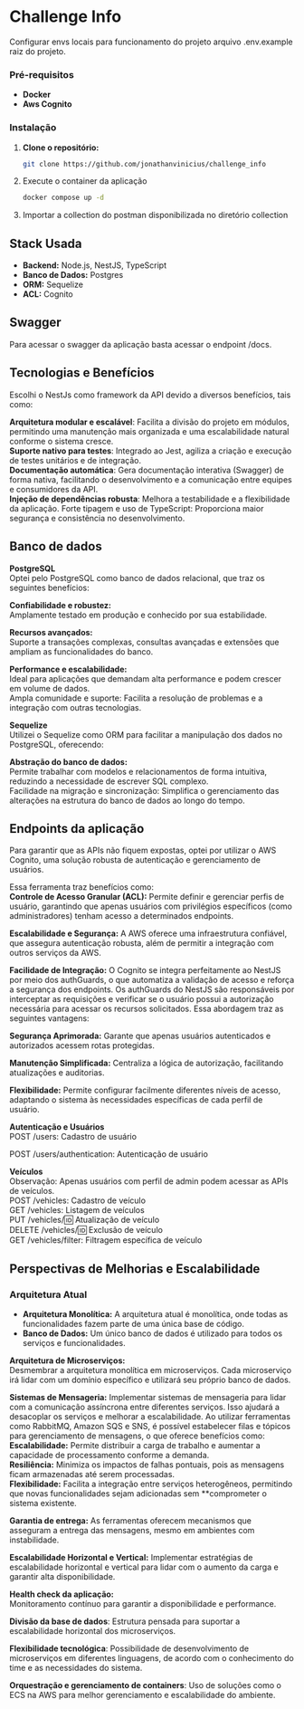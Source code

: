 # Challenge Info

Configurar envs locais para funcionamento do projeto arquivo .env.example raiz do projeto.
### Pré-requisitos

- **Docker**
- **Aws Cognito**

### Instalação

1. **Clone o repositório:**
   ```bash
   git clone https://github.com/jonathanvinicius/challenge_info

2. Execute o container da aplicação
   ```bash
   docker compose up -d

3. Importar a collection do postman disponibilizada no diretório collection

## Stack Usada

- **Backend:** Node.js, NestJS, TypeScript
- **Banco de Dados:** Postgres
- **ORM:** Sequelize
- **ACL:** Cognito

## Swagger
Para acessar o swagger da aplicação basta acessar o endpoint /docs.

## Tecnologias e Benefícios

Escolhi o NestJs como framework da API devido a diversos benefícios, tais como:

**Arquitetura modular e escalável**:
Facilita a divisão do projeto em módulos, permitindo uma manutenção mais organizada e uma escalabilidade natural conforme o sistema cresce. <br>
**Suporte nativo para testes**:
Integrado ao Jest, agiliza a criação e execução de testes unitários e de integração.<br>
**Documentação automática**:
Gera documentação interativa (Swagger) de forma nativa, facilitando o desenvolvimento e a comunicação entre equipes e consumidores da API.<br>
**Injeção de dependências robusta**:
Melhora a testabilidade e a flexibilidade da aplicação.
Forte tipagem e uso de TypeScript:
Proporciona maior segurança e consistência no desenvolvimento.

## Banco de dados

**PostgreSQL**<br>
Optei pelo PostgreSQL como banco de dados relacional, que traz os seguintes benefícios:

**Confiabilidade e robustez:** <br>
Amplamente testado em produção e conhecido por sua estabilidade. <br>

**Recursos avançados:** <br>
Suporte a transações complexas, consultas avançadas e extensões que ampliam as funcionalidades do banco. <br>

**Performance e escalabilidade:** <br>
Ideal para aplicações que demandam alta performance e podem crescer em volume de dados. <br>
Ampla comunidade e suporte:
Facilita a resolução de problemas e a integração com outras tecnologias.

**Sequelize** <br>
Utilizei o Sequelize como ORM para facilitar a manipulação dos dados no PostgreSQL, oferecendo:

**Abstração do banco de dados:**<br>
Permite trabalhar com modelos e relacionamentos de forma intuitiva, reduzindo a necessidade de escrever SQL complexo.<br>
Facilidade na migração e sincronização:
Simplifica o gerenciamento das alterações na estrutura do banco de dados ao longo do tempo.

## Endpoints da aplicação
Para garantir que as APIs não fiquem expostas, optei por utilizar o AWS Cognito, uma solução robusta de autenticação e gerenciamento de usuários.<br>

Essa ferramenta traz benefícios como:<br>
**Controle de Acesso Granular (ACL):** Permite definir e gerenciar perfis de usuário, garantindo que apenas usuários com privilégios específicos (como administradores) tenham acesso a determinados endpoints.<br>

**Escalabilidade e Segurança:** A AWS oferece uma infraestrutura confiável, que assegura autenticação robusta, além de permitir a integração com outros serviços da AWS.<br>

**Facilidade de Integração:** 
O Cognito se integra perfeitamente ao NestJS por meio dos authGuards, o que automatiza a validação de acesso e reforça a segurança dos endpoints.
Os authGuards do NestJS são responsáveis por interceptar as requisições e verificar se o usuário possui a autorização necessária para acessar os recursos solicitados. Essa abordagem traz as seguintes vantagens:

**Segurança Aprimorada:** Garante que apenas usuários autenticados e autorizados acessem rotas protegidas.<br>

**Manutenção Simplificada:** Centraliza a lógica de autorização, facilitando atualizações e auditorias.<br>

**Flexibilidade:** Permite configurar facilmente diferentes níveis de acesso, adaptando o sistema às necessidades específicas de cada perfil de usuário.<br>

**Autenticação e Usuários**<br>
POST /users: Cadastro de usuário<br>

POST /users/authentication: Autenticação de usuário<br>

**Veículos**<br>
Observação: Apenas usuários com perfil de admin podem acessar as APIs de veículos.<br>
POST /vehicles: Cadastro de veículo<br>
GET /vehicles: Listagem de veículos<br>
PUT /vehicles/:id: Atualização de veículo<br>
DELETE /vehicles/:id: Exclusão de veículo<br>
GET /vehicles/filter: Filtragem específica de veículo<br>



## Perspectivas de Melhorias e Escalabilidade

### Arquitetura Atual

- **Arquitetura Monolítica:** A arquitetura atual é monolítica, onde todas as funcionalidades fazem parte de uma única base de código.
- **Banco de Dados:** Um único banco de dados é utilizado para todos os serviços e funcionalidades.

**Arquitetura de Microserviços:** <br>
Desmembrar a arquitetura monolítica em microserviços. Cada microserviço irá lidar com um domínio específico e utilizará seu próprio banco de dados.

**Sistemas de Mensageria:** Implementar sistemas de mensageria para lidar com a comunicação assíncrona entre diferentes serviços. Isso ajudará a desacoplar os serviços e melhorar a escalabilidade.
Ao utilizar ferramentas como RabbitMQ, Amazon SQS e SNS, é possível estabelecer filas e tópicos para gerenciamento de mensagens, o que oferece benefícios como:<br>
**Escalabilidade:** Permite distribuir a carga de trabalho e aumentar a capacidade de processamento conforme a demanda.<br>
**Resiliência:** Minimiza os impactos de falhas pontuais, pois as mensagens ficam armazenadas até serem processadas.<br>
**Flexibilidade:** Facilita a integração entre serviços heterogêneos, permitindo que novas funcionalidades sejam adicionadas sem **comprometer o sistema existente.<br>

**Garantia de entrega:** As ferramentas oferecem mecanismos que asseguram a entrega das mensagens, mesmo em ambientes com instabilidade.

**Escalabilidade Horizontal e Vertical:** Implementar estratégias de escalabilidade horizontal e vertical para lidar com o aumento da carga e garantir alta disponibilidade.

**Health check da aplicação:**<br>
Monitoramento contínuo para garantir a disponibilidade e performance.<br>

**Divisão da base de dados**:
Estrutura pensada para suportar a escalabilidade horizontal dos microserviços.<br>

**Flexibilidade tecnológica**:
Possibilidade de desenvolvimento de microserviços em diferentes linguagens, de acordo com o conhecimento do time e as necessidades do sistema.<br>

**Orquestração e gerenciamento de containers**:
Uso de soluções como o ECS na AWS para melhor gerenciamento e escalabilidade do ambiente.
<br>
